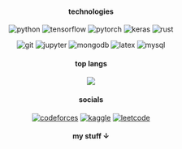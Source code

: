 <h4 align="center">technologies</h4>
<p align="center">
<img alt="python" src="https://img.shields.io/badge/python-0D1117?logo=python&logoColor=blue&style=flat-square">
<img alt="tensorflow" src="https://img.shields.io/badge/tensorflow-0D1117?logo=tensorflow&logoColor=FF86001&style=flat-square">
<img alt="pytorch" src="https://img.shields.io/badge/pytorch-0D1117?logo=pytorch&logoColor=EE4C2C&style=flat-square">
<img alt="keras" src="https://img.shields.io/badge/keras-0D1117?logo=keras&logoColor=C90000&style=flat-square">
<img alt="rust" src="https://img.shields.io/badge/rust-0D1117?logo=rust&logoColor=F74C00&style=flat-square">
</p>
<p align="center">
<img alt="git" src="https://img.shields.io/badge/git-0D1117?logo=git&logoColor=E84E31&style=flat-square">
<img alt="jupyter" src="https://img.shields.io/badge/jupyter-0D1117?logo=jupyter&logoColor=F37821&style=flat-square">
<img alt="mongodb" src="https://img.shields.io/badge/mongodb-0D1117?logo=mongodb&logoColor=10AA50&style=flat-square">
<img alt="latex" src="https://img.shields.io/badge/latex-0D1117?logo=latex&logoColor=008181&style=flat-square">
<img alt="mysql" src="https://img.shields.io/badge/c++-0D1117?logo=c%2B%2B&logoColor=2b7cba&style=flat-square">
</p>
<h4 align="center">top langs</h4>
<p align="center"><img src="https://github-readme-stats.vercel.app/api/top-langs/?username=k4yp&layout=compact&theme=dark&bg_color=0D1117&hide_border=true&border_radius=0&hide_title=true&hide=css,html,procfile" /></p>

<h4 align="center">socials</h4>
<p align="center">
<a href="https://codeforces.com/profile/keypos"><img alt="codeforces" src="https://img.shields.io/badge/codeforces-0D1117?logo=codeforces&logoColor=B41D22&style=flat-square"></a>
<a href="https://www.kaggle.com/keypos"><img alt="kaggle" src="https://img.shields.io/badge/kaggle-0D1117?logo=kaggle&logoColor=20BEFF&style=flat-square"></a>
<a href="https://leetcode.com/keypos/"><img alt="leetcode" src="https://img.shields.io/badge/leetcode-0D1117?logo=leetcode&logoColor=F79C15&style=flat-square"></a>
</p>

<h4 align="center">my stuff ↓</h4>
